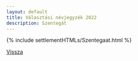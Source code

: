 ```yaml
---
layout: default
title: Választási névjegyzék 2022
description: Szentegát
---
```


{% include settlementHTMLs/Szentegaat.html %}

[Vissza](./)